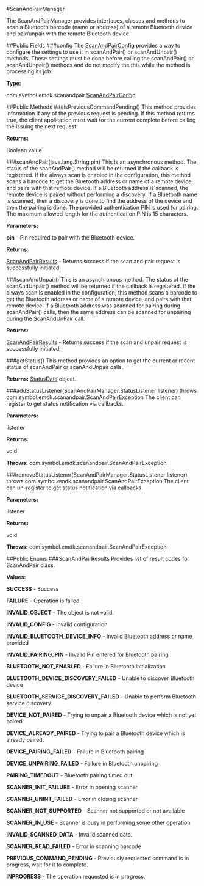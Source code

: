 #ScanAndPairManager

The ScanAndPairManager provides interfaces, classes and methods to scan a Bluetooth barcode (name or address) of a remote Bluetooth device and pair/unpair with the remote Bluetooth device.


##Public Fields
###config
The [ScanAndPairConfig](ScanAndPairConfig) provides a way to configure the settings to use it in scanAndPair() or scanAndUnpair() methods. These settings must be done before calling the scanAndPair() or scanAndUnpair() methods and do not modify the this while the method is processing its job.

**Type:**

com.symbol.emdk.scanandpair.[ScanAndPairConfig](ScanAndPairConfig)


##Public Methods
###isPreviousCommandPending()
This method provides information if any of the previous request is pending. If this method returns true, the client application must wait for the current complete before calling the issuing the next request.

**Returns:**

Boolean value

###scanAndPair(java.lang.String pin)
This is an asynchronous method. The status of the scanAndPair() method will be returned if the callback is registered. If the always scan is enabled in the configuration, this method scans a barcode to get the Bluetooth address or name of a remote device, and pairs with that remote device. If a Bluetooth address is scanned, the remote device is paired without performing a discovery. If a Bluetooth name is scanned, then a discovery is done to find the address of the device and then the pairing is done. The provided authentication PIN is used for pairing. The maximum allowed length for the authentication PIN is 15 characters.

**Parameters:**

**pin** - Pin required to pair with the Bluetooth device.

**Returns:**

[ScanAndPairResults](ScanAndPairManager.ScanAndPairResults) - Returns success if the scan and pair request is successfully initiated.

###scanAndUnpair()
This is an asynchronous method. The status of the scanAndUnpair() method will be returned if the callback is registered. If the always scan is enabled in the configuration, this method scans a barcode to get the Bluetooth address or name of a remote device, and pairs with that remote device. If a Bluetooth address was scanned for pairing during scanAndPair() calls, then the same address can be scanned for unpairing during the ScanAndUnPair call.

**Returns:**

[ScanAndPairResults](ScanAndPairManager.ScanAndPairResults) - Returns success if the scan and unpair request is successfully initiated.

###getStatus()
This method provides an option to get the current or recent status of scanAndPair or scanAndUnpair calls.

**Returns:**
[StatusData](StatusData) object.

###addStatusListener(ScanAndPairManager.StatusListener listener) throws com.symbol.emdk.scanandpair.ScanAndPairException
The client can register to get status notification via callbacks.

**Parameters:**

listener

**Returns:**

void

**Throws:**
com.symbol.emdk.scanandpair.ScanAndPairException

###removeStatusListener(ScanAndPairManager.StatusListener listener) throws com.symbol.emdk.scanandpair.ScanAndPairException
The client can un-register to get status notification via callbacks.

**Parameters:**

listener

**Returns:**

void

**Throws:**
com.symbol.emdk.scanandpair.ScanAndPairException



##Public Enums
###ScanAndPairResults
Provides list of result codes for ScanAndPair class.

**Values:**

**SUCCESS** - Success

**FAILURE** - Operation is failed.

**INVALID_OBJECT** - The object is not valid.

**INVALID_CONFIG** - Invalid configuration

**INVALID_BLUETOOTH_DEVICE_INFO** - Invalid Bluetooth address or name provided

**INVALID_PAIRING_PIN** - Invalid Pin entered for Bluetooth pairing

**BLUETOOTH_NOT_ENABLED** - Failure in Bluetooth initialization

**BLUETOOTH_DEVICE_DISCOVERY_FAILED** - Unable to discover Bluetooth device

**BLUETOOTH_SERVICE_DISCOVERY_FAILED** - Unable to perform Bluetooth service discovery

**DEVICE_NOT_PAIRED** - Trying to unpair a Bluetooth device which is not yet paired.

**DEVICE_ALREADY_PAIRED** - Trying to pair a Bluetooth device which is already paired.

**DEVICE_PAIRING_FAILED** - Failure in Bluetooth pairing

**DEVICE_UNPAIRING_FAILED** - Failure in Bluetooth unpairing

**PAIRING_TIMEDOUT** - Bluetooth pairing timed out

**SCANNER_INIT_FAILURE** - Error in opening scanner

**SCANNER_UNINT_FAILED** - Error in closing scanner

**SCANNER_NOT_SUPPORTED** - Scanner not supported or not available

**SCANNER_IN_USE** - Scanner is busy in performing some other operation

**INVALID_SCANNED_DATA** - Invalid scanned data.

**SCANNER_READ_FAILED** - Error in scanning barcode

**PREVIOUS_COMMAND_PENDING** - Previously requested command is in progress, wait for it to complete.

**INPROGRESS** - The operation requested is in progress.